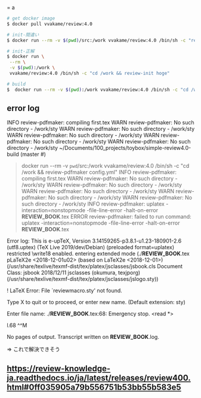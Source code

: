 = a

```sh
# get docker image
$ docker pull vvakame/review:4.0

# init-間違い
$ docker run --rm -v $(pwd)/src:/work vvakame/review:4.0 /bin/sh -c "review-init hoge"

# init-正解
$ docker run \
 --rm \
 -v $(pwd):/work \
 vvakame/review:4.0 /bin/sh -c "cd /work && review-init hoge"

# build
$  docker run --rm -v $(pwd):/work vvakame/review:4.0 /bin/sh -c "cd /work && review-pdfmaker config.yml"
```

## error log

INFO review-pdfmaker: compiling first.tex
WARN review-pdfmaker: No such directory - /work/sty
WARN review-pdfmaker: No such directory - /work/sty
WARN review-pdfmaker: No such directory - /work/sty
WARN review-pdfmaker: No such directory - /work/sty
WARN review-pdfmaker: No such directory - /work/sty
~/Documents/100_projects/toybox/simple-review4.0-build (master #)

> docker run --rm -v `pwd`/src:/work vvakame/review:4.0 /bin/sh -c "cd /work && review-pdfmaker config.yml"
> INFO review-pdfmaker: compiling first.tex
> WARN review-pdfmaker: No such directory - /work/sty
> WARN review-pdfmaker: No such directory - /work/sty
> WARN review-pdfmaker: No such directory - /work/sty
> WARN review-pdfmaker: No such directory - /work/sty
> WARN review-pdfmaker: No such directory - /work/sty
> INFO review-pdfmaker: uplatex -interaction=nonstopmode -file-line-error -halt-on-error **REVIEW_BOOK**.tex
> ERROR review-pdfmaker: failed to run command: uplatex -interaction=nonstopmode -file-line-error -halt-on-error **REVIEW_BOOK**.tex

Error log:
This is e-upTeX, Version 3.14159265-p3.8.1-u1.23-180901-2.6 (utf8.uptex) (TeX Live 2019/dev/Debian) (preloaded format=uplatex)
restricted \write18 enabled.
entering extended mode
(./**REVIEW_BOOK**.tex
pLaTeX2e <2018-12-01u02> (based on LaTeX2e <2018-12-01>)
(/usr/share/texlive/texmf-dist/tex/platex/jsclasses/jsbook.cls
Document Class: jsbook 2018/12/11 jsclasses (okumura, texjporg)
(/usr/share/texlive/texmf-dist/tex/platex/jsclasses/jslogo.sty))

! LaTeX Error: File `reviewmacro.sty' not found.

Type X to quit or <RETURN> to proceed,
or enter new name. (Default extension: sty)

Enter file name:
./**REVIEW_BOOK**.tex:68: Emergency stop.
<read \*>

l.68 ^^M

No pages of output.
Transcript written on **REVIEW_BOOK**.log.

=> これで解決できそう

## https://review-knowledge-ja.readthedocs.io/ja/latest/releases/review400.html#0ff035905a79b556751b53bb55b583e5
